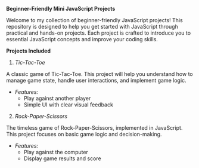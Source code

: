 **Beginner-Friendly Mini JavaScript Projects**

Welcome to my collection of beginner-friendly JavaScript projects! This repository is designed to help you get started with JavaScript through practical and hands-on projects. Each project is crafted to introduce you to essential JavaScript concepts and improve your coding skills.

**Projects Included**

1. *Tic-Tac-Toe*
   
A classic game of Tic-Tac-Toe. This project will help you understand how to manage game state, handle user interactions, and implement game logic.

- *Features:* 
  - Play against another player
  - Simple UI with clear visual feedback
 
2. *Rock-Paper-Scissors*

The timeless game of Rock-Paper-Scissors, implemented in JavaScript. This project focuses on basic game logic and decision-making.

- *Features:* 
  - Play against the computer
  - Display game results and score

